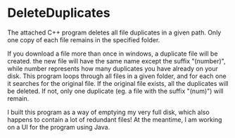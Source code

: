 # DeleteDuplicates
The attached C++ program deletes all file duplicates in a given path. Only one copy of each file remains in the specified folder.

If you download a file more than once in windows, a duplicate file will be created. the new file will have the same name except the suffix "(number)",
while number represents how many duplicates you have already on your disk. This program loops through all files in a given folder, and for each one it
searches for the original file. If the original file exists, all the duplicates will be deleted. If not, only one duplicate 
(eg. a file with the suffix "(num)") will remain.

I built this program as a way of emptying my very full disk, which also happens to contain a lot of redundant files!
At the meantime, I am working on a UI for the program using Java. 
